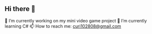 ## Hi there 👋
🔭 I’m currently working on my mini video game project
🌱 I’m currently learning C#
📫 How to reach me: curi102808@gmail.com



<!--
**TheSpeedForce/TheSpeedForce** is a ✨ _special_ ✨ repository because its `README.md` (this file) appears on your GitHub profile.

Here are some ideas to get you started:

- 🔭 I’m currently working on ...
- 🌱 I’m currently learning ...
- 👯 I’m looking to collaborate on ...
- 🤔 I’m looking for help with ...
- 💬 Ask me about ...
- 📫 How to reach me: ...
- 😄 Pronouns: ...
- ⚡ Fun fact: ...
-->
